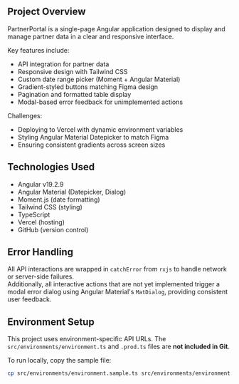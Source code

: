 ## Project Overview

PartnerPortal is a single-page Angular application designed to display and manage partner data in a clear and responsive interface.

Key features include:

- API integration for partner data
- Responsive design with Tailwind CSS
- Custom date range picker (Moment + Angular Material)
- Gradient-styled buttons matching Figma design
- Pagination and formatted table display
- Modal-based error feedback for unimplemented actions

Challenges:

- Deploying to Vercel with dynamic environment variables
- Styling Angular Material Datepicker to match Figma
- Ensuring consistent gradients across screen sizes

## Technologies Used

- Angular v19.2.9
- Angular Material (Datepicker, Dialog)
- Moment.js (date formatting)
- Tailwind CSS (styling)
- TypeScript
- Vercel (hosting)
- GitHub (version control)

## Error Handling

All API interactions are wrapped in `catchError` from `rxjs` to handle network or server-side failures.  
Additionally, all interactive actions that are not yet implemented trigger a modal error dialog using Angular Material's `MatDialog`, providing consistent user feedback.

## Environment Setup

This project uses environment-specific API URLs. The `src/environments/environment.ts` and `.prod.ts` files are **not included in Git**.

To run locally, copy the sample file:

```bash
cp src/environments/environment.sample.ts src/environments/environment.ts
